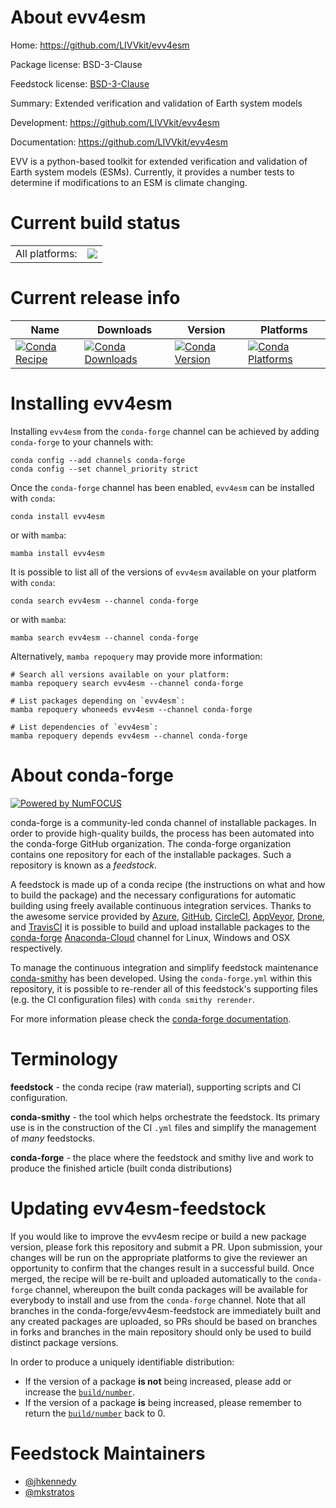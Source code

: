About evv4esm
=============

Home: https://github.com/LIVVkit/evv4esm

Package license: BSD-3-Clause

Feedstock license: [BSD-3-Clause](https://github.com/conda-forge/evv4esm-feedstock/blob/main/LICENSE.txt)

Summary: Extended verification and validation of Earth system models

Development: https://github.com/LIVVkit/evv4esm

Documentation: https://github.com/LIVVkit/evv4esm

EVV is a python-based toolkit for extended verification and validation of
Earth system models (ESMs). Currently, it provides a number tests to
determine if modifications to an ESM is climate changing.


Current build status
====================


<table><tr><td>All platforms:</td>
    <td>
      <a href="https://dev.azure.com/conda-forge/feedstock-builds/_build/latest?definitionId=7330&branchName=main">
        <img src="https://dev.azure.com/conda-forge/feedstock-builds/_apis/build/status/evv4esm-feedstock?branchName=main">
      </a>
    </td>
  </tr>
</table>

Current release info
====================

| Name | Downloads | Version | Platforms |
| --- | --- | --- | --- |
| [![Conda Recipe](https://img.shields.io/badge/recipe-evv4esm-green.svg)](https://anaconda.org/conda-forge/evv4esm) | [![Conda Downloads](https://img.shields.io/conda/dn/conda-forge/evv4esm.svg)](https://anaconda.org/conda-forge/evv4esm) | [![Conda Version](https://img.shields.io/conda/vn/conda-forge/evv4esm.svg)](https://anaconda.org/conda-forge/evv4esm) | [![Conda Platforms](https://img.shields.io/conda/pn/conda-forge/evv4esm.svg)](https://anaconda.org/conda-forge/evv4esm) |

Installing evv4esm
==================

Installing `evv4esm` from the `conda-forge` channel can be achieved by adding `conda-forge` to your channels with:

```
conda config --add channels conda-forge
conda config --set channel_priority strict
```

Once the `conda-forge` channel has been enabled, `evv4esm` can be installed with `conda`:

```
conda install evv4esm
```

or with `mamba`:

```
mamba install evv4esm
```

It is possible to list all of the versions of `evv4esm` available on your platform with `conda`:

```
conda search evv4esm --channel conda-forge
```

or with `mamba`:

```
mamba search evv4esm --channel conda-forge
```

Alternatively, `mamba repoquery` may provide more information:

```
# Search all versions available on your platform:
mamba repoquery search evv4esm --channel conda-forge

# List packages depending on `evv4esm`:
mamba repoquery whoneeds evv4esm --channel conda-forge

# List dependencies of `evv4esm`:
mamba repoquery depends evv4esm --channel conda-forge
```


About conda-forge
=================

[![Powered by
NumFOCUS](https://img.shields.io/badge/powered%20by-NumFOCUS-orange.svg?style=flat&colorA=E1523D&colorB=007D8A)](https://numfocus.org)

conda-forge is a community-led conda channel of installable packages.
In order to provide high-quality builds, the process has been automated into the
conda-forge GitHub organization. The conda-forge organization contains one repository
for each of the installable packages. Such a repository is known as a *feedstock*.

A feedstock is made up of a conda recipe (the instructions on what and how to build
the package) and the necessary configurations for automatic building using freely
available continuous integration services. Thanks to the awesome service provided by
[Azure](https://azure.microsoft.com/en-us/services/devops/), [GitHub](https://github.com/),
[CircleCI](https://circleci.com/), [AppVeyor](https://www.appveyor.com/),
[Drone](https://cloud.drone.io/welcome), and [TravisCI](https://travis-ci.com/)
it is possible to build and upload installable packages to the
[conda-forge](https://anaconda.org/conda-forge) [Anaconda-Cloud](https://anaconda.org/)
channel for Linux, Windows and OSX respectively.

To manage the continuous integration and simplify feedstock maintenance
[conda-smithy](https://github.com/conda-forge/conda-smithy) has been developed.
Using the ``conda-forge.yml`` within this repository, it is possible to re-render all of
this feedstock's supporting files (e.g. the CI configuration files) with ``conda smithy rerender``.

For more information please check the [conda-forge documentation](https://conda-forge.org/docs/).

Terminology
===========

**feedstock** - the conda recipe (raw material), supporting scripts and CI configuration.

**conda-smithy** - the tool which helps orchestrate the feedstock.
                   Its primary use is in the construction of the CI ``.yml`` files
                   and simplify the management of *many* feedstocks.

**conda-forge** - the place where the feedstock and smithy live and work to
                  produce the finished article (built conda distributions)


Updating evv4esm-feedstock
==========================

If you would like to improve the evv4esm recipe or build a new
package version, please fork this repository and submit a PR. Upon submission,
your changes will be run on the appropriate platforms to give the reviewer an
opportunity to confirm that the changes result in a successful build. Once
merged, the recipe will be re-built and uploaded automatically to the
`conda-forge` channel, whereupon the built conda packages will be available for
everybody to install and use from the `conda-forge` channel.
Note that all branches in the conda-forge/evv4esm-feedstock are
immediately built and any created packages are uploaded, so PRs should be based
on branches in forks and branches in the main repository should only be used to
build distinct package versions.

In order to produce a uniquely identifiable distribution:
 * If the version of a package **is not** being increased, please add or increase
   the [``build/number``](https://docs.conda.io/projects/conda-build/en/latest/resources/define-metadata.html#build-number-and-string).
 * If the version of a package **is** being increased, please remember to return
   the [``build/number``](https://docs.conda.io/projects/conda-build/en/latest/resources/define-metadata.html#build-number-and-string)
   back to 0.

Feedstock Maintainers
=====================

* [@jhkennedy](https://github.com/jhkennedy/)
* [@mkstratos](https://github.com/mkstratos/)

